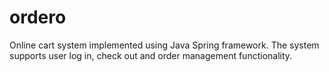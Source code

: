 # ordero
Online cart system implemented using Java Spring framework. The system supports user log in, check out and order management functionality.
